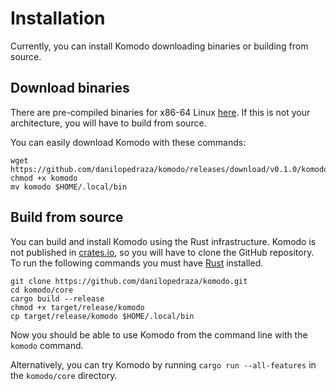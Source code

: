 # Installation

Currently, you can install Komodo downloading binaries or building from source.

## Download binaries

There are pre-compiled binaries for x86-64 Linux [here](https://github.com/danilopedraza/komodo/releases/download/v0.1.0/komodo). If this is not your architecture, you will have to build from source.

You can easily download Komodo with these commands:

```
wget https://github.com/danilopedraza/komodo/releases/download/v0.1.0/komodo
chmod +x komodo
mv komodo $HOME/.local/bin
```

## Build from source

You can build and install Komodo using the Rust infrastructure. Komodo is not published in [crates.io](https://crates.io/), so you will have to clone the GitHub repository. To run the following commands you must have [Rust](https://www.rust-lang.org/learn/get-started) installed.

```
git clone https://github.com/danilopedraza/komodo.git
cd komodo/core
cargo build --release
chmod +x target/release/komodo
cp target/release/komodo $HOME/.local/bin
```

Now you should be able to use Komodo from the command line with the `komodo` command.

Alternatively, you can try Komodo by running `cargo run --all-features` in the `komodo/core` directory.
